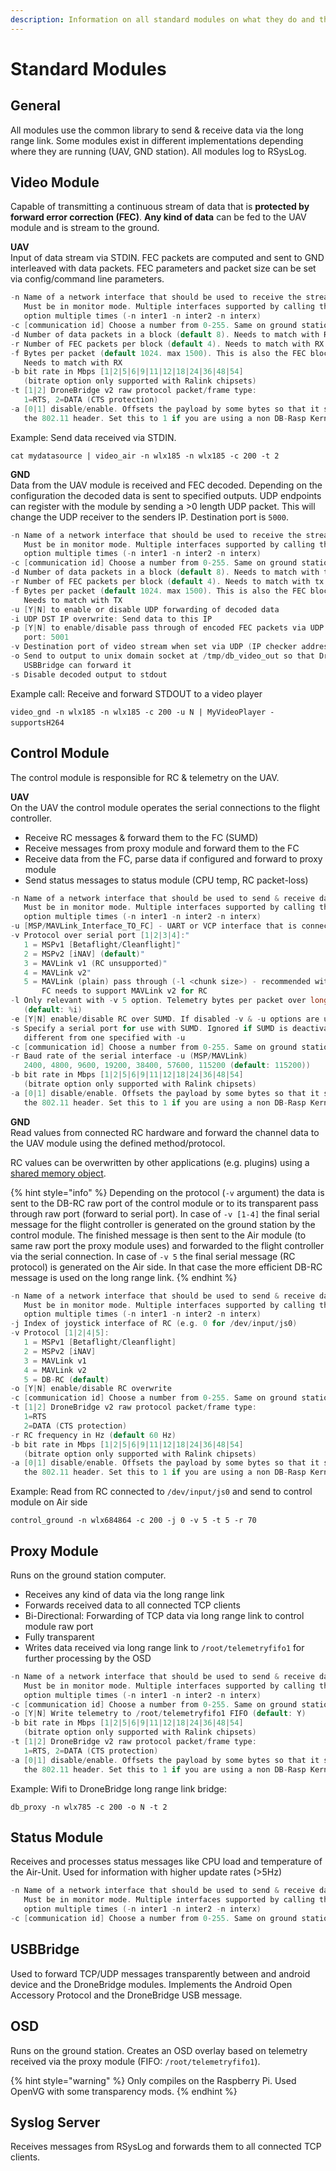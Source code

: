 ```yaml
---
description: Information on all standard modules on what they do and their inputs & outputs
---
```


# Standard Modules

## General

All modules use the common library to send & receive data via the long range link. Some modules exist in different implementations depending where they are running \(UAV, GND station\). All modules log to RSysLog.

## Video Module

Capable of transmitting a continuous stream of data that is **protected by forward error correction \(FEC\)**. **Any kind of data** can be fed to the UAV module and is stream to the ground.

**UAV**  
Input of data stream via STDIN. FEC packets are computed and sent to GND interleaved with data packets. FEC parameters and packet size can be set via config/command line parameters.

```c
-n Name of a network interface that should be used to receive the stream. 
   Must be in monitor mode. Multiple interfaces supported by calling this 
   option multiple times (-n inter1 -n inter2 -n interx)
-c [communication id] Choose a number from 0-255. Same on ground station and UAV!
-d Number of data packets in a block (default 8). Needs to match with RX
-r Number of FEC packets per block (default 4). Needs to match with RX
-f Bytes per packet (default 1024. max 1500). This is also the FEC block size. 
   Needs to match with RX
-b bit rate in Mbps [1|2|5|6|9|11|12|18|24|36|48|54]
   (bitrate option only supported with Ralink chipsets)
-t [1|2] DroneBridge v2 raw protocol packet/frame type: 
   1=RTS, 2=DATA (CTS protection)
-a [0|1] disable/enable. Offsets the payload by some bytes so that it sits outside 
   the 802.11 header. Set this to 1 if you are using a non DB-Rasp Kernel!
```

Example: Send data received via STDIN.

`cat mydatasource | video_air -n wlx185 -n wlx185 -c 200 -t 2`

**GND**  
Data from the UAV module is received and FEC decoded. Depending on the configuration the decoded data is sent to specified outputs. UDP endpoints can register with the module by sending a &gt;0 length UDP packet. This will change the UDP receiver to the senders IP. Destination port is `5000`.

```c
-n Name of a network interface that should be used to receive the stream. 
   Must be in monitor mode. Multiple interfaces supported by calling this 
   option multiple times (-n inter1 -n inter2 -n interx)
-c [communication id] Choose a number from 0-255. Same on ground station and UAV!
-d Number of data packets in a block (default 8). Needs to match with tx
-r Number of FEC packets per block (default 4). Needs to match with tx
-f Bytes per packet (default 1024. max 1500). This is also the FEC block size. 
   Needs to match with TX
-u [Y|N] to enable or disable UDP forwarding of decoded data
-i UDP DST IP overwrite: Send data to this IP
-p [Y|N] to enable/disable pass through of encoded FEC packets via UDP to 
   port: 5001
-v Destination port of video stream when set via UDP (IP checker address) or TCP
-o Send to output to unix domain socket at /tmp/db_video_out so that DroneBridge 
   USBBridge can forward it
-s Disable decoded output to stdout
```

Example call: Receive and forward STDOUT to a video player

`video_gnd -n wlx185 -n wlx185 -c 200 -u N | MyVideoPlayer -supportsH264`​

## Control Module

The control module is responsible for RC & telemetry on the UAV.

**UAV**  
On the UAV the control module operates the serial connections to the flight controller.

* Receive RC messages & forward them to the FC \(SUMD\)
* Receive messages from proxy module and forward them to the FC
* Receive data from the FC, parse data if configured and forward to proxy module
* Send status messages to status module \(CPU temp, RC packet-loss\)

```c
-n Name of a network interface that should be used to send & receive data. 
   Must be in monitor mode. Multiple interfaces supported by calling this 
   option multiple times (-n inter1 -n inter2 -n interx)
-u [MSP/MAVLink_Interface_TO_FC] - UART or VCP interface that is connected to FC
-v Protocol over serial port [1|2|3|4]:"
   1 = MSPv1 [Betaflight/Cleanflight]"
   2 = MSPv2 [iNAV] (default)"
   3 = MAVLink v1 (RC unsupported)"
   4 = MAVLink v2"
   5 = MAVLink (plain) pass through (-l <chunk size>) - recommended with MAVLink,
       FC needs to support MAVLink v2 for RC
-l Only relevant with -v 5 option. Telemetry bytes per packet over long range
   (default: %i)
-e [Y|N] enable/disable RC over SUMD. If disabled -v & -u options are used for RC.
-s Specify a serial port for use with SUMD. Ignored if SUMD is deactivated. Must be
   different from one specified with -u
-c [communication id] Choose a number from 0-255. Same on ground station and UAV!
-r Baud rate of the serial interface -u (MSP/MAVLink) 
   2400, 4800, 9600, 19200, 38400, 57600, 115200 (default: 115200))
-b bit rate in Mbps [1|2|5|6|9|11|12|18|24|36|48|54]
   (bitrate option only supported with Ralink chipsets)
-a [0|1] disable/enable. Offsets the payload by some bytes so that it sits outside 
   the 802.11 header. Set this to 1 if you are using a non DB-Rasp Kernel!
```

**GND**  
Read values from connected RC hardware and forward the channel data to the UAV module using the defined method/protocol. 

RC values can be overwritten by other applications \(e.g. plugins\) using a [shared memory object](https://github.com/seeul8er/DroneBridge/blob/nightly/common/shared_memory.c#L137).

{% hint style="info" %}
Depending on the protocol \(`-v` argument\) the data is sent to the DB-RC raw port of the control module or to its transparent pass through raw port \(forward to serial port\). In case of `-v [1-4]` the final serial message for the flight controller is generated on the ground station by the control module. The finished message is then sent to the Air module \(to same raw port the proxy module uses\) and forwarded to the flight controller via the serial connection. In case of `-v 5` the final serial message \(RC protocol\) is generated on the Air side. In that case the more efficient DB-RC message is used on the long range link.
{% endhint %}

```c
-n Name of a network interface that should be used to send & receive data. 
   Must be in monitor mode. Multiple interfaces supported by calling this 
   option multiple times (-n inter1 -n inter2 -n interx)
-j Index of joystick interface of RC (e.g. 0 for /dev/input/js0)
-v Protocol [1|2|4|5]: 
   1 = MSPv1 [Betaflight/Cleanflight]
   2 = MSPv2 [iNAV]
   3 = MAVLink v1
   4 = MAVLink v2
   5 = DB-RC (default)
-o [Y|N] enable/disable RC overwrite
-c [communication id] Choose a number from 0-255. Same on ground station and UAV!
-t [1|2] DroneBridge v2 raw protocol packet/frame type: 
   1=RTS
   2=DATA (CTS protection)
-r RC frequency in Hz (default 60 Hz)
-b bit rate in Mbps [1|2|5|6|9|11|12|18|24|36|48|54]
   (bitrate option only supported with Ralink chipsets)
-a [0|1] disable/enable. Offsets the payload by some bytes so that it sits outside 
   the 802.11 header. Set this to 1 if you are using a non DB-Rasp Kernel!
```

Example: Read from RC connected to `/dev/input/js0` and send to control module on Air side

`control_ground -n wlx684864 -c 200 -j 0 -v 5 -t 5 -r 70`

## Proxy Module

Runs on the ground station computer.

* Receives any kind of data via the long range link
* Forwards received data to all connected TCP clients
* Bi-Directional: Forwarding of TCP data via long range link to control module raw port
* Fully transparent
* Writes data received via long range link to `/root/telemetryfifo1` for further processing by the OSD

```c
-n Name of a network interface that should be used to send & receive data. 
   Must be in monitor mode. Multiple interfaces supported by calling this 
   option multiple times (-n inter1 -n inter2 -n interx)
-c [communication id] Choose a number from 0-255. Same on ground station and UAV!
-o [Y|N] Write telemetry to /root/telemetryfifo1 FIFO (default: Y)
-b bit rate in Mbps [1|2|5|6|9|11|12|18|24|36|48|54]
   (bitrate option only supported with Ralink chipsets)
-t [1|2] DroneBridge v2 raw protocol packet/frame type: 
   1=RTS, 2=DATA (CTS protection)
-a [0|1] disable/enable. Offsets the payload by some bytes so that it sits outside 
   the 802.11 header. Set this to 1 if you are using a non DB-Rasp Kernel!
```

Example: Wifi to DroneBridge long range link bridge:

`db_proxy -n wlx785 -c 200 -o N -t 2`

## Status Module

Receives and processes status messages like CPU load and temperature of the Air-Unit. Used for information with higher update rates \(&gt;5Hz\)

```c
-n Name of a network interface that should be used to send & receive data. 
   Must be in monitor mode. Multiple interfaces supported by calling this 
   option multiple times (-n inter1 -n inter2 -n interx)
-c [communication id] Choose a number from 0-255. Same on ground station and UAV!
```

## USBBridge

Used to forward TCP/UDP messages transparently between and android device and the DroneBridge modules. Implements the Android Open Accessory Protocol and the DroneBridge USB message.

## OSD

Runs on the ground station. Creates an OSD overlay based on telemetry received via the proxy module \(FIFO: `/root/telemetryfifo1`\).

{% hint style="warning" %}
Only compiles on the Raspberry Pi. Used OpenVG with some transparency mods.
{% endhint %}

## Syslog Server

Receives messages from RSysLog and forwards them to all connected TCP clients.



